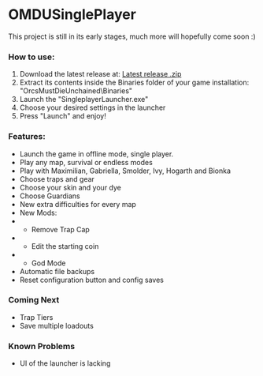 # OMDUSinglePlayer

This project is still in its early stages, much more will hopefully come soon :)


### How to use:

1. Download the latest release at: [Latest release .zip](https://github.com/TimeMaster18/OMDU-SinglePlayer/releases/latest/download/OMDU-SinglePlayer.zip)
2. Extract its contents inside the Binaries folder of your game installation: "OrcsMustDieUnchained\Binaries"
3. Launch the "SingleplayerLauncher.exe"
4. Choose your desired settings in the launcher
5. Press "Launch" and enjoy! 


### Features:
- Launch the game in offline mode, single player.
- Play any map, survival or endless modes
- Play with Maximilian, Gabriella, Smolder, Ivy, Hogarth and Bionka
- Choose traps and gear
- Choose your skin and your dye
- Choose Guardians
- New extra difficulties for every map
- New Mods:
- - Remove Trap Cap
- - Edit the starting coin
- - God Mode
- Automatic file backups
- Reset configuration button and config saves

### Coming Next
- Trap Tiers
- Save multiple loadouts

### Known Problems
- UI of the launcher is lacking
